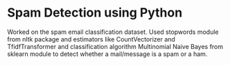 # Spam Detection using Python

Worked on the spam email classification dataset. Used stopwords module from nltk package and estimators like CountVectorizer and TfidfTransformer and classification algorithm Multinomial Naive Bayes from sklearn module to detect whether a mail/message is a spam or a ham.
